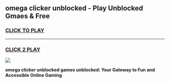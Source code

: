 
## omega clicker unblocked - Play Unblocked Gmaes & Free
<h3>
<a href="https://news.freeplayer.one?title=omega_clicker_unblocked&ref=23F">CLICK TO PLAY</a></h3>
<hr>

<h3>
<a href="https://news.freeplayer.one?title=omega_clicker_unblocked&ref=23F">CLICK 2 PLAY</a>
  
</h3>

<a href="https://news.freeplayer.one?title=omega_clicker_unblocked&ref=23F/"><img src="https://clearcache.store/games.png"></a>


**omega clicker unblocked games unblocked: Your Gateway to Fun and Accessible Online Gaming**
